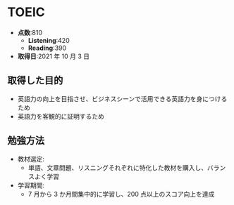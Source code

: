 # TOEIC

- **点数**:810
  - **Listening**:420
  - **Reading**:390
- **取得日**:2021 年 10 月 3 日

## 取得した目的

- 英語力の向上を目指させ、ビジネスシーンで活用できる英語力を身につけるため
- 英語力を客観的に証明するため

## 勉強方法

- 教材選定:
  - 単語、文章問題、リスニングそれぞれに特化した教材を購入し、バランスよく学習
- 学習期間:
  - 7 月から 3 か月間集中的に学習し、200 点以上のスコア向上を達成
